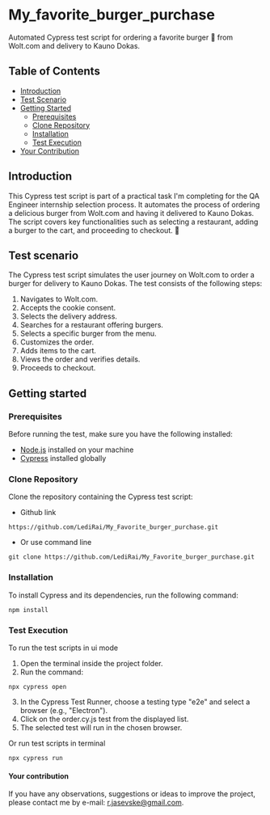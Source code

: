 # My_favorite_burger_purchase
Automated Cypress test script for ordering a favorite burger :hamburger: from Wolt.com and delivery to Kauno Dokas.

## Table of Contents

- [Introduction](#introduction)
- [Test Scenario](#test-scenario)
- [Getting Started](#getting-started)
  - [Prerequisites](#prerequisites)
  - [Clone Repository](#clone-repository)
  - [Installation](#installation)
  - [Test Execution](#test-execution)
- [Your Contribution](#your-contribution)

 ## Introduction

This Cypress test script is part of a practical task I'm completing for the QA Engineer internship selection process. It automates the process of ordering a delicious burger from Wolt.com and having it delivered to Kauno Dokas. The script covers key functionalities such as selecting a restaurant, adding a burger to the cart, and proceeding to checkout. :hamburger:

## Test scenario

The Cypress test script simulates the user journey on Wolt.com to order a burger for delivery to Kauno Dokas. The test consists of the following steps:

1. Navigates to Wolt.com.
2. Accepts the cookie consent.
3. Selects the delivery address.
4. Searches for a restaurant offering burgers.
5. Selects a specific burger from the menu.
6. Customizes the order.
7. Adds items to the cart.
8. Views the order and verifies details.
9. Proceeds to checkout.

## Getting started

### Prerequisites
Before running the test, make sure you have the following installed:


- [Node.js](https://nodejs.org/) installed on your machine
- [Cypress](https://docs.cypress.io/guides/getting-started/installing-cypress) installed globally


### Clone Repository
Clone the repository containing the Cypress test script:

- Github link
```
https://github.com/LediRai/My_Favorite_burger_purchase.git
```
- Or use command line
```
git clone https://github.com/LediRai/My_Favorite_burger_purchase.git
```

### Installation

To install Cypress and its dependencies, run the following command:

```
npm install  
``` 

### Test Execution

To run the test scripts in ui mode

1. Open the terminal inside the project folder.
2. Run the command:
```
npx cypress open
```
3. In the Cypress Test Runner, choose a testing type  "e2e" and select a browser (e.g., "Electron").
4. Click on the order.cy.js test from the displayed list.
5. The selected test will run in the chosen browser.

Or run test scripts in terminal
```
npx cypress run
```

#### Your contribution

If you have any observations, suggestions or ideas to improve the project, please contact me by e-mail: r.jasevske@gmail.com.





